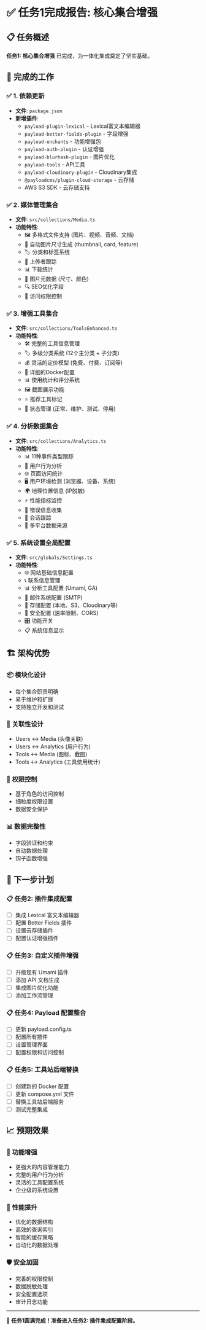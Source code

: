 # ✅ 任务1完成报告: 核心集合增强

## 📋 任务概述
**任务1: 核心集合增强** 已完成，为一体化集成奠定了坚实基础。

## 🎯 完成的工作

### ✅ 1. 依赖更新
- **文件**: `package.json`
- **新增插件**:
  - `payload-plugin-lexical` - Lexical富文本编辑器
  - `payload-better-fields-plugin` - 字段增强
  - `payload-enchants` - 功能增强包
  - `payload-auth-plugin` - 认证增强
  - `payload-blurhash-plugin` - 图片优化
  - `payload-tools` - API工具
  - `payload-cloudinary-plugin` - Cloudinary集成
  - `@payloadcms/plugin-cloud-storage` - 云存储
  - AWS S3 SDK - 云存储支持

### ✅ 2. 媒体管理集合
- **文件**: `src/collections/Media.ts`
- **功能特性**:
  - 🖼️ 多格式文件支持 (图片、视频、音频、文档)
  - 📐 自动图片尺寸生成 (thumbnail, card, feature)
  - 🏷️ 分类和标签系统
  - 👤 上传者跟踪
  - 📊 下载统计
  - 🎨 图片元数据 (尺寸、颜色)
  - 🔍 SEO优化字段
  - 🔐 访问权限控制

### ✅ 3. 增强工具集合
- **文件**: `src/collections/ToolsEnhanced.ts`
- **功能特性**:
  - 🛠️ 完整的工具信息管理
  - 🏷️ 多级分类系统 (12个主分类 + 子分类)
  - 💰 灵活的定价模型 (免费、付费、订阅等)
  - 🐳 详细的Docker配置
  - 📊 使用统计和评分系统
  - 🖼️ 截图展示功能
  - ⭐ 推荐工具标记
  - 🔄 状态管理 (正常、维护、测试、停用)

### ✅ 4. 分析数据集合
- **文件**: `src/collections/Analytics.ts`
- **功能特性**:
  - 📊 11种事件类型跟踪
  - 👤 用户行为分析
  - 🌐 页面访问统计
  - 🖥️ 用户环境检测 (浏览器、设备、系统)
  - 🌍 地理位置信息 (IP脱敏)
  - ⚡ 性能指标监控
  - 🚨 错误信息收集
  - 🔗 会话跟踪
  - 📱 多平台数据来源

### ✅ 5. 系统设置全局配置
- **文件**: `src/globals/Settings.ts`
- **功能特性**:
  - 🌐 网站基础信息配置
  - 📞 联系信息管理
  - 📊 分析工具配置 (Umami, GA)
  - 📧 邮件系统配置 (SMTP)
  - 💾 存储配置 (本地、S3、Cloudinary等)
  - 🔐 安全配置 (速率限制、CORS)
  - 🎛️ 功能开关
  - 📋 系统信息显示

## 🏗️ 架构优势

### 📦 **模块化设计**
- 每个集合职责明确
- 易于维护和扩展
- 支持独立开发和测试

### 🔗 **关联性设计**
- Users ↔ Media (头像关联)
- Users ↔ Analytics (用户行为)
- Tools ↔ Media (图标、截图)
- Tools ↔ Analytics (工具使用统计)

### 🎯 **权限控制**
- 基于角色的访问控制
- 细粒度权限设置
- 数据安全保护

### 📊 **数据完整性**
- 字段验证和约束
- 自动数据处理
- 钩子函数增强

## 🚀 下一步计划

### 📋 **任务2: 插件集成配置**
- [ ] 集成 Lexical 富文本编辑器
- [ ] 配置 Better Fields 插件
- [ ] 设置云存储插件
- [ ] 配置认证增强插件

### 📋 **任务3: 自定义插件增强**
- [ ] 升级现有 Umami 插件
- [ ] 添加 API 文档生成
- [ ] 集成图片优化功能
- [ ] 添加工作流管理

### 📋 **任务4: Payload 配置整合**
- [ ] 更新 payload.config.ts
- [ ] 配置所有插件
- [ ] 设置管理界面
- [ ] 配置权限和访问控制

### 📋 **任务5: 工具站后端替换**
- [ ] 创建新的 Docker 配置
- [ ] 更新 compose.yml 文件
- [ ] 替换工具站后端服务
- [ ] 测试完整集成

## 📈 预期效果

### 🎯 **功能增强**
- 更强大的内容管理能力
- 完整的用户行为分析
- 灵活的工具配置系统
- 企业级的系统设置

### 🚀 **性能提升**
- 优化的数据结构
- 高效的查询索引
- 智能的缓存策略
- 自动化的数据处理

### 🛡️ **安全加固**
- 完善的权限控制
- 数据脱敏处理
- 安全配置选项
- 审计日志功能

---

**🎉 任务1圆满完成！准备进入任务2: 插件集成配置阶段。**
